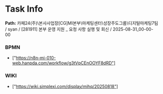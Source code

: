 # Task Info

**Path:** 카페24(주)\본사사업장\[CG]MI본부\마케팅센터\성장주도그룹\디지털마케팅7팀 / syan / [281911] 본부 운영 지원 _ 요청 사항 실행 및 회신 / 2025-08-31_00-00-00

### BPMN
- ["https://n8n-mi-010-web.hanpda.com/workflow/g3tVpCEnOOYF8dRD"]

### WIKI
- ["https://wiki.simplexi.com/display/mihq/20250818"]

